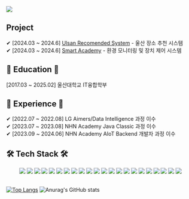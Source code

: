 <img src="https://capsule-render.vercel.app/api?type=waving&color=gradient&height=200&section=header&text=Welcome%20my%20profile" />

## Project
✔ [2024.03 ~ 2024.6] [Ulsan Recomended System](https://github.com/TEAM-URS)  - 울산 장소 추천 시스템 <br/>
✔ [2024.03 ~ 2024.6] [Smart Academy](https://github.com/nhnacademy-aiot1-TXT)  - 환경 모니터링 및 장치 제어 시스템

## 🏫 Education 🏫
[2017.03 ~ 2025.02] 울산대학교 IT융합학부

## :notebook_with_decorative_cover: Experience :notebook_with_decorative_cover:
✔ [2022.07 ~ 2022.08] LG Aimers/Data Intelligence 과정 이수 <br>
✔ [2023.07 ~ 2023.08] NHN Academy Java Classic 과정 이수 <br>
✔ [2023.09 ~ 2024.06] NHN Academy AIoT Backend 개발자 과정 이수


## 🛠 Tech Stack 🛠
<div align="center">
  <img src="https://img.shields.io/badge/Java-ED8B00?style=for-the-badge&logo=openjdk&logoColor=white"/>
  <img src="https://img.shields.io/badge/maven-C71A36?style=for-the-badge&logo=apachemaven&logoColor=white">
  <img src="https://img.shields.io/badge/Spring_Boot-6DB33F?style=for-the-badge&logo=spring-boot&logoColor=white"/>
  <img src="https://img.shields.io/badge/Spring_Security-6DB33F?style=for-the-badge&logo=spring-security&logoColor=white"/>
  <img src="https://img.shields.io/badge/MySQL-005C84?style=for-the-badge&logo=mysql&logoColor=white"/>
  <img src="https://img.shields.io/badge/redis-FF443B?style=for-the-badge&logo=redis&logoColor=white">
  <img src="https://img.shields.io/badge/influxdb-22ADF6?style=for-the-badge&logo=influxdb&logoColor=white">
  <img src="https://img.shields.io/badge/nginx-009639?style=for-the-badge&logo=nginx&logoColor=white">
  <img src="https://img.shields.io/badge/rabbitmq-FF6600?style=for-the-badge&logo=rabbitmq&logoColor=white">
  <img src="https://img.shields.io/badge/python-3776AB?style=for-the-badge&logo=python&logoColor=white">
  <img src="https://img.shields.io/badge/pandas-150458?style=for-the-badge&logo=pandas&logoColor=white">
  <img src="https://img.shields.io/badge/numpy-013243?style=for-the-badge&logo=numpy&logoColor=white">
  <img src="https://img.shields.io/badge/beautifulsoup-3775A9?style=for-the-badge&logo=pypi&logoColor=white">
  <img src="https://img.shields.io/badge/selenium-43B02A?style=for-the-badge&logo=selenium&logoColor=white">
  <img src="https://img.shields.io/badge/django-092E20?style=for-the-badge&logo=django&logoColor=white">
  <img src="https://img.shields.io/badge/sqlite-003B57?style=for-the-badge&logo=sqlite&logoColor=white">
  <img src="https://img.shields.io/badge/ubuntu-E95420?style=for-the-badge&logo=ubuntu&logoColor=white">
  <img src="https://img.shields.io/badge/jenkins-D24939?style=for-the-badge&logo=jenkins&logoColor=white">
  <img src="https://img.shields.io/badge/github_actions-2088FF?style=for-the-badge&logo=github-actions&logoColor=white">
  <img src="https://img.shields.io/badge/html-E34F26?style=for-the-badge&logo=html5&logoColor=white">
  <img src="https://img.shields.io/badge/css-1572B6?style=for-the-badge&logo=css3&logoColor=white">
  <img src="https://img.shields.io/badge/javascript-F7DF1E?style=for-the-badge&logo=javascript&logoColor=white">
</div>

<br>

[![Top Langs](https://github-readme-stats.vercel.app/api/top-langs/?username=pass0210&layout=donut)](https://github.com/anuraghazra/github-readme-stats)
![Anurag's GitHub stats](https://github-readme-stats.vercel.app/api?username=pass0210&show_icons=true)
